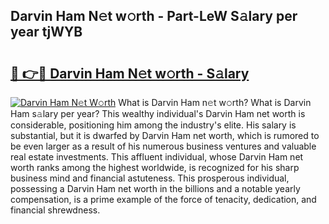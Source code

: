 ## Darvin Ham N𝚎t w𝚘rth - Part-LeW S𝚊lary per year tjWYB

# <h2><a href="http://gc054wh.nevu.top/?p=Darvin+Ham">🔗 👉🔴 Darvin Ham N𝚎t w𝚘rth - S𝚊lary</a></h2>

[![Darvin Ham N𝚎t W𝚘rth](https://i.imgur.com/Oavwk0R.jpeg)](http://gc054wh.nevu.top/?p=Darvin+Ham)
What is Darvin Ham n𝚎t w𝚘rth? What is Darvin Ham s𝚊lary per year?
This wealthy individual's Darvin Ham net worth is considerable, positioning him among the industry's elite. His salary is substantial, but it is dwarfed by Darvin Ham net worth, which is rumored to be even larger as a result of his numerous business ventures and valuable real estate investments. This affluent individual, whose Darvin Ham net worth ranks among the highest worldwide, is recognized for his sharp business mind and financial astuteness. This prosperous individual, possessing a Darvin Ham net worth in the billions and a notable yearly compensation, is a prime example of the force of tenacity, dedication, and financial shrewdness.
